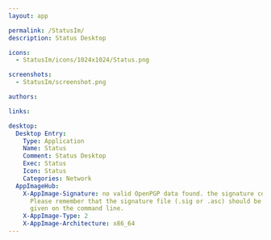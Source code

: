 ```yaml
---
layout: app

permalink: /StatusIm/
description: Status Desktop

icons:
  - StatusIm/icons/1024x1024/Status.png

screenshots:
  - StatusIm/screenshot.png

authors:

links:

desktop:
  Desktop Entry:
    Type: Application
    Name: Status
    Comment: Status Desktop
    Exec: Status
    Icon: Status
    Categories: Network
  AppImageHub:
    X-AppImage-Signature: no valid OpenPGP data found. the signature could not be verified.
      Please remember that the signature file (.sig or .asc) should be the first file
      given on the command line.
    X-AppImage-Type: 2
    X-AppImage-Architecture: x86_64
---
```

